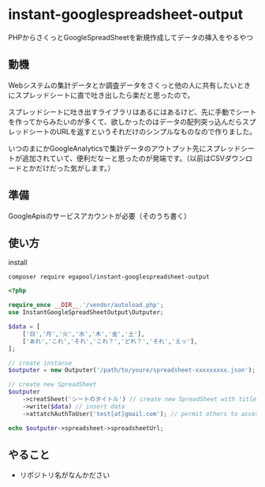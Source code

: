 # instant-googlespreadsheet-output
PHPからさくっとGoogleSpreadSheetを新規作成してデータの挿入をやるやつ

## 動機
Webシステムの集計データとか調査データをさくっと他の人に共有したいときにスプレッドシートに直で吐き出したら楽だと思ったので。

スプレッドシートに吐き出すライブラリはあるにはあるけど、先に手動でシートを作ってからみたいのが多くて、欲しかったのはデータの配列突っ込んだらスプレッドシートのURLを返すというそれだけのシンプルなものなので作りました。

いつのまにかGoogleAnalyticsで集計データのアウトプット先にスプレッドシートが追加されていて、便利だなーと思ったのが発端です。（以前はCSVダウンロードとかだけだった気がします。）


## 準備
GoogleApisのサービスアカウントが必要（そのうち書く）


## 使い方

install
```
composer require egapool/instant-googlespreadsheet-output
```

```php
<?php

require_once __DIR__.'/vendor/autoload.php';
use InstantGoogleSpreadSheetOutput\Outputer;

$data = [
	['日','月','火','水','木','金','土'],
	['あれ','これ','それ','これ？','どれ？','それ','えっ'],
];

// create instanse
$outputer = new Outputer('/path/to/youre/spreadsheet-xxxxxxxxx.json');

// create new SpreadSheet
$outputer
	->creatSheet('シートのタイトル') // create new SpreadSheet with title word
	->write($data) // insert data
	->attatchAuthToUser('test[at]gmail.com'); // permit others to access this sheet

echo $outputer->spreadsheet->spreadsheetUrl;
```

## やること

* リポジトリ名がなんかださい